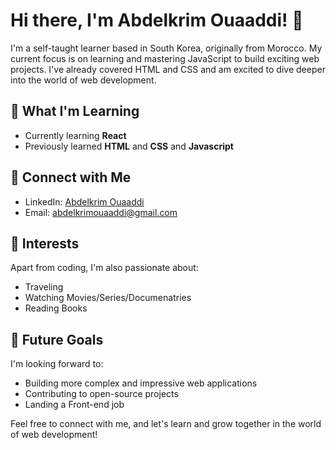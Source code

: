 # Hi there, I'm Abdelkrim Ouaaddi! 👋

I'm a self-taught learner based in South Korea, originally from Morocco. My current focus is on learning and mastering JavaScript to build exciting web projects. I've already covered HTML and CSS and am excited to dive deeper into the world of web development.

## 🌱 What I'm Learning

- Currently learning **React**
- Previously learned **HTML** and **CSS** and **Javascript**


## 🔗 Connect with Me

- LinkedIn: [Abdelkrim Ouaaddi](https://www.linkedin.com/in/abdelkrim-ouaaddi-971915237/)
- Email: abdelkrimouaaddi@gmail.com

## 🌟 Interests

Apart from coding, I'm also passionate about:
- Traveling
- Watching Movies/Series/Documenatries
- Reading Books

## 🎯 Future Goals

I'm looking forward to:
- Building more complex and impressive web applications
- Contributing to open-source projects
- Landing a Front-end job 

Feel free to connect with me, and let's learn and grow together in the world of web development!






